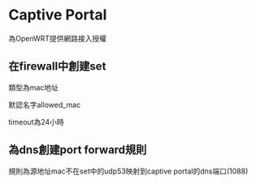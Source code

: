 # Captive Portal
為OpenWRT提供網路接入授權

## 在firewall中創建set
類型為mac地址 

默認名字allowed_mac 

timeout為24小時

## 為dns創建port forward規則
規則為源地址mac不在set中的udp53映射到captive portal的dns端口(1088)